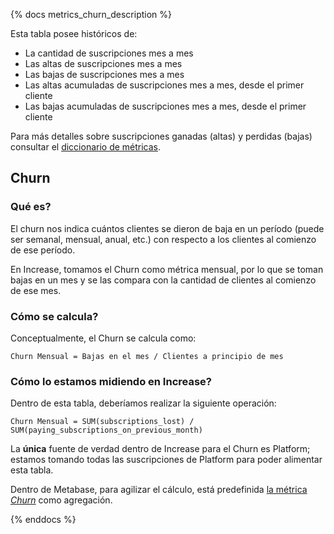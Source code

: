 {% docs metrics_churn_description %}

Esta tabla posee históricos de:

* La cantidad de suscripciones mes a mes
* Las altas de suscripciones mes a mes
* Las bajas de suscripciones mes a mes
* Las altas acumuladas de suscripciones mes a mes, desde el primer cliente
* Las bajas acumuladas de suscripciones mes a mes, desde el primer cliente

Para más detalles sobre suscripciones ganadas (altas) y perdidas (bajas)
consultar el [diccionario de métricas](https://docs.google.com/spreadsheets/d/1BsqLaEl-fUXqJ1Gp-Ix2MQF9LktgKOXmFUefQGYDsoM/edit#gid=0).

## Churn

### Qué es?

El churn nos indica cuántos clientes se dieron de baja en un período
(puede ser semanal, mensual, anual, etc.) con respecto a los
clientes al comienzo de ese período.

En Increase, tomamos el Churn como métrica mensual, por lo que
se toman bajas en un mes y se las compara con la cantidad de
clientes al comienzo de ese mes.

### Cómo se calcula?

Conceptualmente, el Churn se calcula como:

```
Churn Mensual = Bajas en el mes / Clientes a principio de mes
```


### Cómo lo estamos midiendo en Increase?

Dentro de esta tabla, deberíamos realizar la siguiente operación:

```
Churn Mensual = SUM(subscriptions_lost) / SUM(paying_subscriptions_on_previous_month)
```

La **única** fuente de verdad dentro de Increase para el Churn es
Platform; estamos tomando todas las suscripciones de Platform para
poder alimentar esta tabla.

Dentro de Metabase, para agilizar el cálculo, está predefinida [la métrica
*Churn*](https://metabase.increase.app/question#eyJkYXRhc2V0X3F1ZXJ5Ijp7ImRhdGFiYXNlIjoyLCJxdWVyeSI6eyJzb3VyY2UtdGFibGUiOjI2MTAsImFnZ3JlZ2F0aW9uIjpbWyJtZXRyaWMiLDIxXV0sImJyZWFrb3V0IjpbWyJkYXRldGltZS1maWVsZCIsWyJmaWVsZC1pZCIsNDM3OTldLCJtb250aCJdXX0sInR5cGUiOiJxdWVyeSJ9LCJkaXNwbGF5IjoibGluZSIsInZpc3VhbGl6YXRpb25fc2V0dGluZ3MiOnt9fQ==) como agregación.

{% enddocs %}
